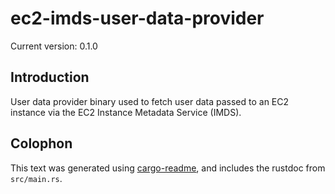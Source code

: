 # ec2-imds-user-data-provider

Current version: 0.1.0

## Introduction

User data provider binary used to fetch user data passed to an EC2 instance via the EC2 Instance Metadata Service (IMDS).

## Colophon

This text was generated using [cargo-readme](https://crates.io/crates/cargo-readme), and includes the rustdoc from `src/main.rs`.

